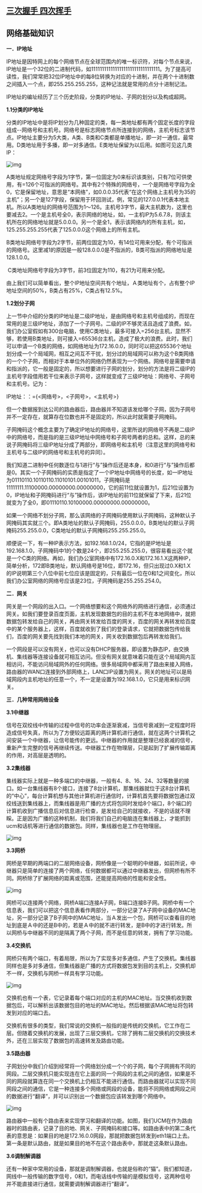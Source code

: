 ## [三次握手 四次挥手](https://www.jianshu.com/p/12790cea57ac)

## 网络基础知识

**一．IP地址**

  IP地址是因特网上的每个网络节点在全球范围内的唯一标识符，对每个节点来说，IP地址是一个32位的二进制代码，如11111111111111111111111111111111。为了提高可读性，我们常常把32位IP地址中的每8位转换为对应的十进制，并在两个十进制数之间插入一个点，即255.255.255.255，这种记法就是常用的点分十进制记法。

​    IP地址的编址经历了三个历史阶段，分类的IP地址、子网的划分以及构成超网。

**1.1分类的IP地址**

​    分类的IP地址中是将IP划分为几种固定的类，每一类地址都有两个固定长度的字段组成--网络号和主机号。网络号是标志网络节点所连接到的网络，主机号标志该节点。IP地址主要分为5大类，A类、B类和C类都是单播地址，即一对一通信，最常用。D类地址用于多播，即一对多通信。E类地址保留为以后用。如图可见这几类IP：

![img](https://img-blog.csdn.net/20160728143716944?watermark/2/text/aHR0cDovL2Jsb2cuY3Nkbi5uZXQv/font/5a6L5L2T/fontsize/400/fill/I0JBQkFCMA==/dissolve/70/gravity/Center)



​    A类地址规定网络号字段为1字节，第一位固定为0来标识该类别，只有7位可供使用，有=126个可指派的网络号。其中有2个特殊的网络号，一个是网络号字段为全0，它是保留地址，意思是“本网络”，如0.0.0.35代表“在这个网络上主机号为35的主机”；另一个是127字段，保留用于环回测试，例，常见的127.0.0.1代表本地主机。所以A类地址的网络号范围为1～126。主机号3字节，最大主机数为，这里也要减去2。一个是主机号全0，表示网络的地址，如，一主机IP为5.6.7.8，则该主机所在的网络地址就是5.0.0.0。另一个是全1，表示该网络内的所有主机，如，125.255.255.255代表了125.0.0.0这个网络上的所有主机。

​    B类地址网络号字段为2字节，前两位固定为10，有14位可用来分配，有个可指派的网络号。这里减1的原因是一般128.0.0.0是不指派的，B类可指派的网络地址是128.1.0.0。

​    C类地址网络号字段为3字节，前3位固定为110，有21为可用来分配。

   由上我们可以简单看出，整个IP地址空间共有个地址，Ａ类地址有个，占有整个IP地址空间的50%，B类占有25%，C类占有12.5%。

**1.2划分子网**

​    上一节中介绍的分类的IP地址是二级IP地址，是由网络号和主机号组成的，而现在常用的是三级IP地址，添加了一个子网号。二级的IP不够灵活且造成了浪费。如，我们办公室假如有300台电脑，使用C类地址，最多可接入=256台主机，显然不够，若使用B类地址，则可接入=65536台主机，造成了极大的浪费。此时，我们可以申请一个B类的网络，如网络地址为172.16.0.0，同时可以把这65536个地址划分成一个个局域网，相互之间互不干扰，划分过的局域网可以称为这个B类网络的一个个子网，而相对于本单位外的网络仍然表现为一个网络。网络号是需要申请和指派的，它一般是固定的，所以想要进行子网的划分，划分的方法是将二级IP的主机号字段借用若干位来表示子网号，这样就变成了三级IP地址：网络号、子网号和主机号。记为：

  IP地址：：={<网络号>，<子网号>，<主机号>}

​    但一个数据报到达公司的路由器后，路由器并不知道该发给哪个子网，因为子网号并不一定存在，就算存在位数也并不是固定的，所以此时就需要子网掩码。

​    子网掩码这个概念主要为了确定IP地址的网络号，这里所说的网络号不再是二级IP中的网络号，而是指的是三级IP地址中网络号和子网号两者的总和。这样，总的来说子网掩码将三级IP地址分成了两部分，即网络号和主机号（注意这里的网络号和主机号与二级IP的网络号和主机号的异同）。

​    我们知道二进制中任何数逐位与1进行“与”操作后还是本身，和0进行“与”操作后都是0。其实一个子网掩码的实质是指定了一个IP地址中网络号的长度，如一IP地址为01110110.10110110.11010101.00101011，子网掩码是11111111.11100000.00000000.00000000，它的前11位就设置为1，后21位设置为0，IP地址和子网掩码进行“与”操作后，该IP地址的前11位就保留了下来，后21位就变为了全0，即01110110.10100000.00000000.00000000。

​    如果一个网络不划分子网，那么该网络的子网掩码使用默认子网掩码，这种默认子网掩码其实就三个。即A类地址的默认子网掩码，255.0.0.0，B类地址的默认子网掩码255.255.0.0，C类地址的默认子网掩码255.255.255.0。

​    顺便说一下，有一种IP表示方法，如192.168.1.0/24，它指的是IP地址是192.168.1.0，子网掩码中1的个数是24个，即255.255.255.0，很容易看出这个就是一个C类的网络。再如，我们办公室网络中有172.16.0.X和172.16.1.X这两种IP，简单分析，172即B类地址，默认网络号是16位，即172.16，但只出现过0.X和1.X的IP说明第三个八位中前七位应该是固定的，只有最后一位在0和1之间变化，所以我们办公室网络的网络号应该是23位，子网掩码是255.255.254.0。

**二．网关**

​    网关是一个网段的出入口。一个网络想要和这个网络外的网络进行通信，必须通过网关。如我们要登录百度页面，主机发现数据包的目的主机不在本地网络中，就把数据包转发给自己的网关，再由网关转发给百度的网关，百度的网关再转发给百度中的某个服务器上，这样，百度就收到了我们的登录请求，它就把数据包传给我们，百度的网关要先找到我们本地的网关，网关收到数据包后再转发给我们。

​    一个网段是可以没有网关，也可以没有DHCP服务器，即设置为静态IP，由交换机、集线器等连接设备就可相互访问。但没有网关就意味着只能在这个局域网内互相访问，不能访问局域网外的任何网络。很多局域网中都采用了路由来接入网络，路由器的WAN口连接到外部网络上，LAN口IP设置为网关。网关的地址可以是局域网段内主机地址的任意一个，不一定是设置为192.168.1.0，它只是用来标识网关。

**三．几种常用网络设备**

**3.1中继器**

​    信号在双绞线中传输的过程中信号的功率会逐渐衰减，当信号衰减到一定程度时将造成信号失真，所以为了方便较远距离的两计算机进行通信，就在这两个计算机之间安装一个中继器，让信号能传的更远。中继器的作用就是整理已经衰减的信号，重新产生完整的信号再继续传送。中继器工作在物理层，只是起到了扩展传输距离的作用，对高层是透明的。

**3.2集线器**

​    集线器实际上就是一种多端口的中继器，一般有4、8、16、24、32等数量的接口。如一台集线器有8个接口，连接了8台计算机，那集线器就位于这8台计算机的“中心”，每台计算机想与其他计算机进行通信时，计算机首先要将数据包通过双绞线送到集线器上，而集线器是用广播的方式将包同时发给8个端口，8个端口的计算机收到广播信息后对信息进行检查，是发给自己的就接收，不是的话就不理睬。正是因为广播的这种机制，我们将我们自己的电脑连在集线器上，才能抓到ucm和话机等进行通信的数据包。同样，集线器也是工作在物理层。

![img](https://img-blog.csdn.net/20160728144213123?watermark/2/text/aHR0cDovL2Jsb2cuY3Nkbi5uZXQv/font/5a6L5L2T/fontsize/400/fill/I0JBQkFCMA==/dissolve/70/gravity/SouthEast)



**3.3网桥**

​    网桥是早期的两端口的二层网络设备，网桥像是一个聪明的中继器，如前所说，中继器只是简单的连接了两个网络，任何数据都可以通过中继器发出，但网桥有所不同。网桥除了扩展网络的距离或范围，还能提高网络的性能和安全性。

![img](https://img-blog.csdn.net/20160728144343374?watermark/2/text/aHR0cDovL2Jsb2cuY3Nkbi5uZXQv/font/5a6L5L2T/fontsize/400/fill/I0JBQkFCMA==/dissolve/70/gravity/SouthEast)



​    网桥可以连接两个网络，网桥A端口连接A子网，B端口连接B子网。网桥中有一个信息表，我们可以把这个信息表看作两部分，一部分记录了A子网中设备的MAC地址，另一部分记录了B子网中的MAC地址，当Ａ发出一个包，网桥可以查看目的地址到底是Ａ中的还是B中的，若是Ａ中的就不进行转发，是B中的才进行转发。所以网桥与中继器不同的是隔离了两个子网，而不是任意的转发，拥有了学习功能。

**3.4交换机**

​    网桥只有两个端口，有着局限，所以为了实现多对多通信，产生了交换机。集线器同样也是多对多通信，但集线器是广播的方式将数据包发到目的主机上，交换机却不一样，交换机与网桥一样具有学习功能。

![img](https://img-blog.csdn.net/20160728144524361?watermark/2/text/aHR0cDovL2Jsb2cuY3Nkbi5uZXQv/font/5a6L5L2T/fontsize/400/fill/I0JBQkFCMA==/dissolve/70/gravity/SouthEast)



​    交换机也有一个表，它记录着每个端口对应的主机的MAC地址。当交换机收到数据包后，可以解析出该数据包目的地址的MAC地址。然后根据该MAC地址将包转发到对应的端口去。

​    交换机有很多的类型，我们常说的交换机一般指的是传统的交换机，它工作在二层。但随着交换机的发展，出现了三层交换机，它除了拥有二层交换机的交换技术外，还在三层实现了数据包的高速转发及路由功能。

**3.5路由器**

​    子网划分中我们介绍到经常将一个网络划分成一个个的子网，每个子网拥有不同的网段。二层交换机只能实现连在它上面的同一个网段的主机之间的通信，如果是不同的网段就算连在同一个交换机上仍相互不能进行通信。而路由器就可以实现不同网段之间的通信，它是一种连接多个网络或网段的设备，能将不同网络或网段之间的数据进行“翻译”，并可以识别出一个数据包应该转发到哪个网络中。

![img](https://img-blog.csdn.net/20160728144651457?watermark/2/text/aHR0cDovL2Jsb2cuY3Nkbi5uZXQv/font/5a6L5L2T/fontsize/400/fill/I0JBQkFCMA==/dissolve/70/gravity/SouthEast)



​    路由器中一般有个路由表来实现学习和翻译的功能。如图，我们UCM在作为路由器时的路由表，记录了目的地、网关、子网掩码和接口等。如路由表中的第二条代表的意思是：如果目的地是172.16.0.0网段，那就把数据包转发到eth1端口上去。第一条是默认路由，就是如果目的地不在这个路由表中，那就走这条默认路由。

**3.6调制解调器**

​    还有一种家中常用的设备，那就是调制解调器，也就是俗称的“猫”。我们都知道，网线中一般传输的数字信号，0和1，而电话线中传输的是模拟信号，这两种信号并不能直接进行通信，就需要调制解调器进行“翻译”。